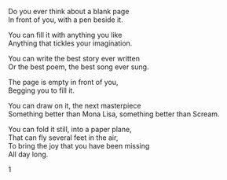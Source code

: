 Do you ever think about a blank page  
In front of you, with a pen beside it.

You can fill it with anything you like  
Anything that tickles your imagination.

You can write the best story ever written  
Or the best poem, the best song ever sung.

The page is empty in front of you,  
Begging you to fill it.

You can draw on it, the next masterpiece  
Something better than Mona Lisa, something better than Scream.

You can fold it still, into a paper plane,  
That can fly several feet in the air,  
To bring the joy that you have been missing  
All day long.

1